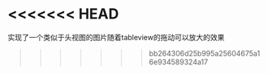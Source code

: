 <<<<<<< HEAD
=======
实现了一个类似于头视图的图片随着tableview的拖动可以放大的效果
>>>>>>> bb264306d25b995a25604675a16e934589324a17
